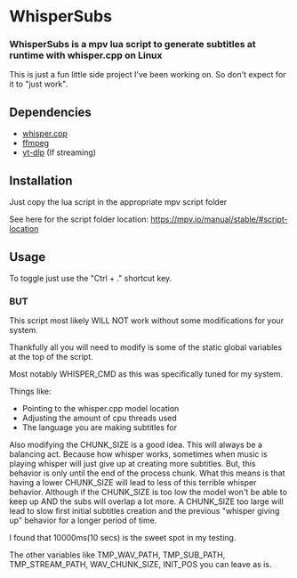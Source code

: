 # WhisperSubs
### WhisperSubs is a mpv lua script to generate subtitles at runtime with whisper.cpp on Linux

This is just a fun little side project I've been working on. So don't expect for it to "just work".

## Dependencies
- [whisper.cpp](https://github.com/ggerganov/whisper.cpp)
- [ffmpeg](https://ffmpeg.org/)
- [yt-dlp](https://github.com/yt-dlp/yt-dlp)  (If streaming)
## Installation 

Just copy the lua script in the appropriate mpv script folder

See here for the script folder location: https://mpv.io/manual/stable/#script-location

## Usage 

To toggle just use the "Ctrl + ." shortcut key.

### BUT
This script most likely WILL NOT work without some modifications for your system.

Thankfully all you will need to modify is some of the static global variables at the top of the script.

Most notably WHISPER_CMD as this was specifically tuned for my system.

Things like:
- Pointing to the whisper.cpp model location
- Adjusting the amount of cpu threads used
- The language you are making subtitles for

Also modifying the CHUNK_SIZE is a good idea. This will always be a balancing act. Because how whisper works, sometimes when music is playing whisper will just give up at creating more subtitles. But, this behavior is only until the end of the process chunk. What this means is that having a lower CHUNK_SIZE will lead to less of this terrible whisper behavior. Although if the CHUNK_SIZE is too low the model won't be able to keep up AND the subs will overlap a lot more. A CHUNK_SIZE too large will lead to slow first initial subtitles creation and the previous "whisper giving up" behavior for a longer period of time.

I found that 10000ms(10 secs) is the sweet spot in my testing.

The other variables like TMP_WAV_PATH, TMP_SUB_PATH, TMP_STREAM_PATH, WAV_CHUNK_SIZE, INIT_POS you can leave as is.


